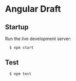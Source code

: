 # Angular Draft

## Startup
Run the live development server:
```
  $ npm start
```

## Test
```
  $ npm test
```